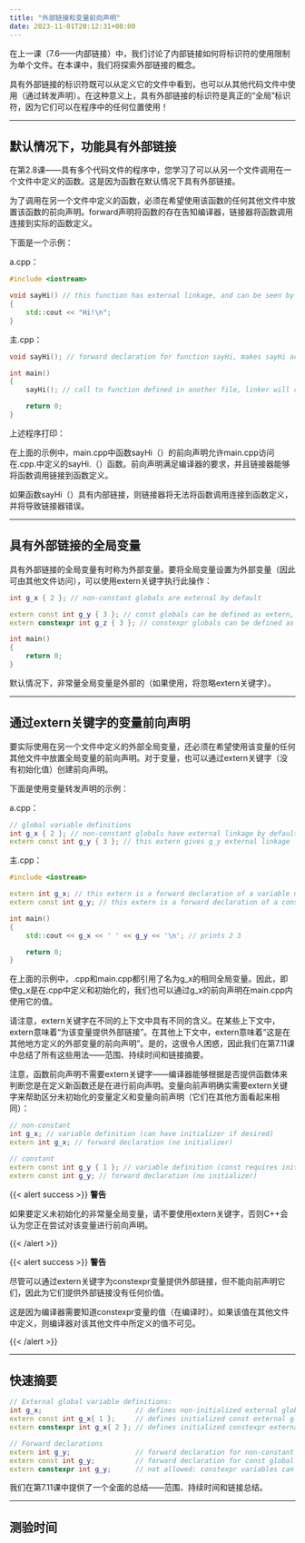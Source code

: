 ```yaml
---
title: "外部链接和变量前向声明"
date: 2023-11-01T20:12:31+08:00
---
```


在上一课（7.6——内部链接）中，我们讨论了内部链接如何将标识符的使用限制为单个文件。在本课中，我们将探索外部链接的概念。

具有外部链接的标识符既可以从定义它的文件中看到，也可以从其他代码文件中使用（通过转发声明）。在这种意义上，具有外部链接的标识符是真正的“全局”标识符，因为它们可以在程序中的任何位置使用！

***
## 默认情况下，功能具有外部链接

在第2.8课——具有多个代码文件的程序中，您学习了可以从另一个文件调用在一个文件中定义的函数。这是因为函数在默认情况下具有外部链接。

为了调用在另一个文件中定义的函数，必须在希望使用该函数的任何其他文件中放置该函数的前向声明。forward声明将函数的存在告知编译器，链接器将函数调用连接到实际的函数定义。

下面是一个示例：

a.cpp：

```C++
#include <iostream>

void sayHi() // this function has external linkage, and can be seen by other files
{
    std::cout << "Hi!\n";
}
```

主.cpp：

```C++
void sayHi(); // forward declaration for function sayHi, makes sayHi accessible in this file

int main()
{
    sayHi(); // call to function defined in another file, linker will connect this call to the function definition

    return 0;
}
```

上述程序打印：

在上面的示例中，main.cpp中函数sayHi（）的前向声明允许main.cpp访问在.cpp.中定义的sayHi.（）函数。前向声明满足编译器的要求，并且链接器能够将函数调用链接到函数定义。

如果函数sayHi（）具有内部链接，则链接器将无法将函数调用连接到函数定义，并将导致链接器错误。

***
## 具有外部链接的全局变量

具有外部链接的全局变量有时称为外部变量。要将全局变量设置为外部变量（因此可由其他文件访问），可以使用extern关键字执行此操作：

```C++
int g_x { 2 }; // non-constant globals are external by default

extern const int g_y { 3 }; // const globals can be defined as extern, making them external
extern constexpr int g_z { 3 }; // constexpr globals can be defined as extern, making them external (but this is useless, see the note in the next section)

int main()
{
    return 0;
}
```

默认情况下，非常量全局变量是外部的（如果使用，将忽略extern关键字）。

***
## 通过extern关键字的变量前向声明

要实际使用在另一个文件中定义的外部全局变量，还必须在希望使用该变量的任何其他文件中放置全局变量的前向声明。对于变量，也可以通过extern关键字（没有初始化值）创建前向声明。

下面是使用变量转发声明的示例：

a.cpp：

```C++
// global variable definitions
int g_x { 2 }; // non-constant globals have external linkage by default
extern const int g_y { 3 }; // this extern gives g_y external linkage
```

主.cpp：

```C++
#include <iostream>

extern int g_x; // this extern is a forward declaration of a variable named g_x that is defined somewhere else
extern const int g_y; // this extern is a forward declaration of a const variable named g_y that is defined somewhere else

int main()
{
    std::cout << g_x << ' ' << g_y << '\n'; // prints 2 3

    return 0;
}
```

在上面的示例中，.cpp和main.cpp都引用了名为g_x的相同全局变量。因此，即使g_x是在.cpp中定义和初始化的，我们也可以通过g_x的前向声明在main.cpp内使用它的值。

请注意，extern关键字在不同的上下文中具有不同的含义。在某些上下文中，extern意味着“为该变量提供外部链接”。在其他上下文中，extern意味着“这是在其他地方定义的外部变量的前向声明”。是的，这很令人困惑，因此我们在第7.11课中总结了所有这些用法——范围、持续时间和链接摘要。

注意，函数前向声明不需要extern关键字——编译器能够根据是否提供函数体来判断您是在定义新函数还是在进行前向声明。变量向前声明确实需要extern关键字来帮助区分未初始化的变量定义和变量向前声明（它们在其他方面看起来相同）：

```C++
// non-constant 
int g_x; // variable definition (can have initializer if desired)
extern int g_x; // forward declaration (no initializer)

// constant
extern const int g_y { 1 }; // variable definition (const requires initializers)
extern const int g_y; // forward declaration (no initializer)
```

{{< alert success >}}
**警告**

如果要定义未初始化的非常量全局变量，请不要使用extern关键字，否则C++会认为您正在尝试对该变量进行前向声明。

{{< /alert >}}

{{< alert success >}}
**警告**

尽管可以通过extern关键字为constexpr变量提供外部链接，但不能向前声明它们，因此为它们提供外部链接没有任何价值。

这是因为编译器需要知道constexpr变量的值（在编译时）。如果该值在其他文件中定义，则编译器对该其他文件中所定义的值不可见。

{{< /alert >}}

***
## 快速摘要

```C++
// External global variable definitions:
int g_x;                       // defines non-initialized external global variable (zero initialized by default)
extern const int g_x{ 1 };     // defines initialized const external global variable
extern constexpr int g_x{ 2 }; // defines initialized constexpr external global variable

// Forward declarations
extern int g_y;                // forward declaration for non-constant global variable
extern const int g_y;          // forward declaration for const global variable
extern constexpr int g_y;      // not allowed: constexpr variables can't be forward declared
```

我们在第7.11课中提供了一个全面的总结——范围、持续时间和链接总结。

***
## 测验时间

